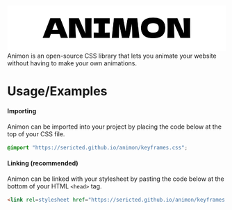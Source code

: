 
![Logo](https://raw.githubusercontent.com/Sericted/animon/main/images/Animon.png)
Animon is an open-source CSS library that lets you animate your website without having to make your own animations.
# Usage/Examples

#### Importing

Animon can be imported into your project by placing the code below at the top of your CSS file.

```css
@import "https://sericted.github.io/animon/keyframes.css";
```

#### Linking (recommended)

Animon can be linked with your stylesheet by pasting the code below at the bottom of your HTML ```<head>``` tag.

```html
<link rel=stylesheet href="https://sericted.github.io/animon/keyframes.css">
```
